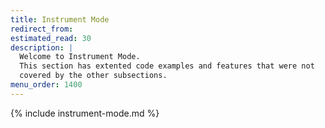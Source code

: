 ```yaml
---
title: Instrument Mode
redirect_from:
estimated_read: 30
description: |
  Welcome to Instrument Mode.
  This section has extented code examples and features that were not
  covered by the other subsections.
menu_order: 1400
---
```



{% include instrument-mode.md %}
